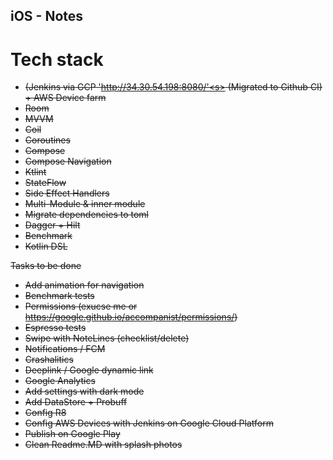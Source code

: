 ## iOS - Notes

# Tech stack

* <s>(Jenkins via GCP  'http://34.30.54.198:8080/'<s> (Migrated to Github CI) + AWS Device farm  
* Room
* MVVM
* Coil
* Coroutines
* Compose
* Compose Navigation
* Ktlint
* StateFlow
* Side Effect Handlers
* Multi-Module & inner module
* Migrate dependencies to toml
* Dagger + Hilt
* Benchmark
* Kotlin DSL

Tasks to be done

* Add animation for navigation
* Benchmark tests
* Permissions (exucse me or https://google.github.io/accompanist/permissions/)
* Espresso tests
* Swipe with NoteLines  (checklist/delete)
* Notifications / FCM
* Crashalitics
* Deeplink / Google dynamic link
* Google Analytics
* Add settings with dark mode
* Add DataStore + Probuff
* Config R8
* Config AWS Devices with Jenkins on Google Cloud Platform
* Publish on Google Play
* Clean Readme.MD with splash photos
